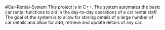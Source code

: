 #Car-Rental-System
This project is in C++.
The system automates the basic car rental functions to aid in the day-to-day operations of a car rental staff.
The goal of the system is to allow for storing details of a large number of car details and allow for add, retrieve and update details of any car.
